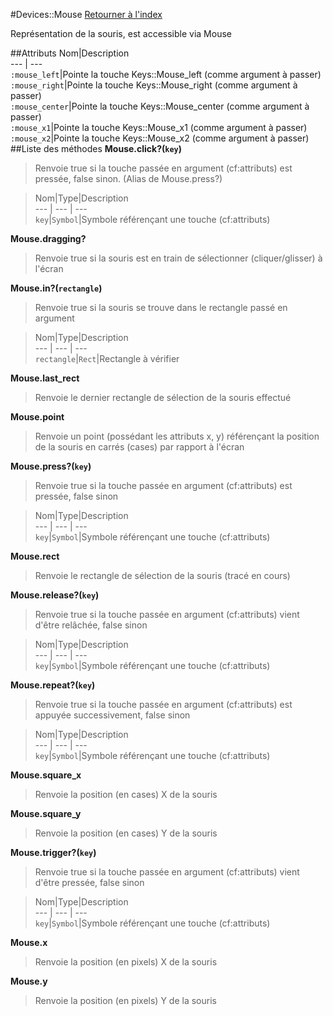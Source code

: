#Devices::Mouse
[Retourner à l'index](README.md)

Représentation de la souris, est accessible via Mouse

##Attributs
Nom|Description  
--- | ---  
`:mouse_left`|Pointe la touche Keys::Mouse_left (comme argument à passer)  
`:mouse_right`|Pointe la touche Keys::Mouse_right (comme argument à passer)  
`:mouse_center`|Pointe la touche Keys::Mouse_center (comme argument à passer)  
`:mouse_x1`|Pointe la touche Keys::Mouse_x1 (comme argument à passer)  
`:mouse_x2`|Pointe la touche Keys::Mouse_x2 (comme argument à passer)  
##Liste des méthodes
**Mouse.click?(`key`)**

> Renvoie true si la touche passée en argument (cf:attributs) est pressée, false sinon. (Alias de Mouse.press?)

  
> Nom|Type|Description  
--- | --- | ---  
`key`|`Symbol`|Symbole référençant une touche (cf:attributs)  






**Mouse.dragging?**

> Renvoie true si la souris est en train de sélectionner (cliquer/glisser) à l'écran

  
> 





**Mouse.in?(`rectangle`)**

> Renvoie true si la souris se trouve dans le rectangle passé en argument

  
> Nom|Type|Description  
--- | --- | ---  
`rectangle`|`Rect`|Rectangle à vérifier  






**Mouse.last_rect**

> Renvoie le dernier rectangle de sélection de la souris effectué

  
> 





**Mouse.point**

> Renvoie un point (possédant les attributs x, y) référençant la position de la souris en carrés (cases) par rapport à l'écran

  
> 





**Mouse.press?(`key`)**

> Renvoie true si la touche passée en argument (cf:attributs) est pressée, false sinon

  
> Nom|Type|Description  
--- | --- | ---  
`key`|`Symbol`|Symbole référençant une touche (cf:attributs)  






**Mouse.rect**

> Renvoie le rectangle de sélection de la souris (tracé en cours)

  
> 





**Mouse.release?(`key`)**

> Renvoie true si la touche passée en argument (cf:attributs) vient d'être relâchée, false sinon

  
> Nom|Type|Description  
--- | --- | ---  
`key`|`Symbol`|Symbole référençant une touche (cf:attributs)  






**Mouse.repeat?(`key`)**

> Renvoie true si la touche passée en argument (cf:attributs) est appuyée successivement, false sinon

  
> Nom|Type|Description  
--- | --- | ---  
`key`|`Symbol`|Symbole référençant une touche (cf:attributs)  






**Mouse.square_x**

> Renvoie la position (en cases) X de la souris

  
> 





**Mouse.square_y**

> Renvoie la position (en cases) Y de la souris

  
> 





**Mouse.trigger?(`key`)**

> Renvoie true si la touche passée en argument (cf:attributs) vient d'être pressée, false sinon

  
> Nom|Type|Description  
--- | --- | ---  
`key`|`Symbol`|Symbole référençant une touche (cf:attributs)  






**Mouse.x**

> Renvoie la position (en pixels) X de la souris

  
> 





**Mouse.y**

> Renvoie la position (en pixels) Y de la souris

  
> 





